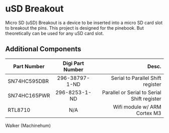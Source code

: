 uSD Breakout
=========
Micro SD (uSD) Breakout is a device to be inserted into a micro SD card slot to breakout the pins. This project is designed for the pinebook. But theoretically can be used for any uSD card slot.

Additional Components
----------------
| Part Number   | Digi Part Number           | Desc.                                       |
| ------------- |:--------------------------:| -------------------------------------------:|
| SN74HC595DBR  | 296-38797-1-ND             | Serial to Parallel Shift register           |
| SN74HC165PWR  | 296-8253-1-ND              | Parallel or Serial to Serial Shift register |
| RTL8710       | N/A                        | Wifi module w/ ARM Cortex M3                |

Walker (Machinehum)
